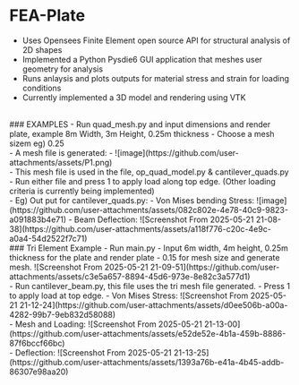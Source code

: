 # FEA-Plate
- Uses Opensees Finite Element open source API for structural analysis of 2D shapes
- Implemented a Python Pysdie6 GUI application that meshes user geometry for analysis
- Runs anlaysis and plots outputs for material stress and strain for loading conditions
- Currently implemented a 3D model and rendering using VTK
<br>
### EXAMPLES
- Run quad_mesh.py and input dimensions and render plate, example 8m Width, 3m Height, 0.25m thickness
- Choose a mesh sizem eg) 0.25
<br>
- A mesh file is generated:
- ![image](https://github.com/user-attachments/assets/P1.png)
<br>
- This mesh file is used in the file, op_quad_model.py & cantilever_quads.py
- Run either file and press 1 to apply load along top edge. (Other loading criteria is currently being implemented)
<br>
- Eg) Out put for cantilever_quads.py:
- Von Mises bending Stress:
![image](https://github.com/user-attachments/assets/082c802e-4e78-40c9-9823-a091883b4e71)
- Beam Deflection:
![Screenshot From 2025-05-21 21-08-38](https://github.com/user-attachments/assets/a118f776-c20c-4e9c-a0a4-54d2522f7c71)
<br>
### Tri Element Example
- Run main.py
- Input 6m width, 4m height, 0.25m thickness for the plate and render plate
- 0.15 for mesh size and generate mesh.
![Screenshot From 2025-05-21 21-09-51](https://github.com/user-attachments/assets/c3e5a657-8894-45d6-973e-8e82c3a577d1)
<br>
- Run cantilever_beam.py, this file uses the tri mesh file generated.
- Press 1 to apply load at top edge.
- Von Mises Stress:
![Screenshot From 2025-05-21 21-12-24](https://github.com/user-attachments/assets/d0ee506b-a00a-4282-99b7-9eb832d58088)
<br>
- Mesh and Loading:
![Screenshot From 2025-05-21 21-13-00](https://github.com/user-attachments/assets/e52de52e-4b1a-459b-8886-87f6bccf66bc)
<br>
- Deflection:
![Screenshot From 2025-05-21 21-13-25](https://github.com/user-attachments/assets/1393a76b-e41a-4b45-addb-86307e98aa20)


